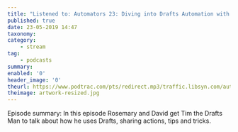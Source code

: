 ```yaml
---
title: "Listened to: Automators 23: Diving into Drafts Automation with Tim “The Drafts Man” Nahumck"
published: true
date: 23-05-2019 14:47
taxonomy:
category:
	- stream
tag:
	- podcasts
summary:
enabled: '0'
header_image: '0'
theurl: https://www.podtrac.com/pts/redirect.mp3/traffic.libsyn.com/automatorsrelay/automators023.mp3
theimage: artwork-resized.jpg
--- 
```

Episode summary: In this episode Rosemary and David get Tim the Drafts Man to talk about how he uses Drafts, sharing actions, tips and tricks.
